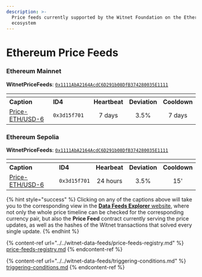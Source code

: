 ```yaml
---
description: >-
  Price feeds currently supported by the Witnet Foundation on the Ethereum
  ecosystem
---
```


# Ethereum Price Feeds

### Ethereum Mainnet

**WitnetPriceFeeds**: [`0x1111AbA2164AcdC6D291b08DfB374280035E1111`](https://etherscan.io/address/0x1111AbA2164AcdC6D291b08DfB374280035E1111)

<table data-header-hidden><thead><tr><th width="185"></th><th width="138"></th><th align="center"></th><th align="center"></th><th align="center"></th></tr></thead><tbody><tr><td><strong>Caption</strong></td><td><strong>ID4</strong></td><td align="center"><strong>Heartbeat</strong></td><td align="center"><strong>Deviation</strong></td><td align="center"><strong>Cooldown</strong></td></tr><tr><td><a href="https://feeds.witnet.io/feeds/ethereum-mainnet_eth-usd_6">Price-ETH/USD-6</a></td><td><code>0x3d15f701</code></td><td align="center">7 days</td><td align="center">3.5%</td><td align="center">7 days</td></tr></tbody></table>

### Ethereum Sepolia

**WitnetPriceFeeds**: [`0x1111AbA2164AcdC6D291b08DfB374280035E1111`](https://sepolia.etherscan.io/address/0x1111AbA2164AcdC6D291b08DfB374280035E1111)

<table data-header-hidden><thead><tr><th width="183"></th><th></th><th align="center"></th><th align="center"></th><th align="center"></th></tr></thead><tbody><tr><td><strong>Caption</strong></td><td><strong>ID4</strong></td><td align="center"><strong>Hearbeat</strong></td><td align="center"><strong>Deviation</strong></td><td align="center"><strong>Cooldown</strong></td></tr><tr><td><a href="https://feeds.witnet.io/feeds/ethereum-sepolia_eth-usd_6">Price-ETH/USD-6</a></td><td><code>0x3d15f701</code></td><td align="center">24 hours</td><td align="center">3.5%</td><td align="center">15'</td></tr></tbody></table>

{% hint style="success" %}
Clicking on any of the captions above will take you to the corresponding view in the [**Data Feeds Explorer** website](https://feeds.witnet.io), where not only the whole price timeline can be checked for the corresponding currency pair, but also the **Price Feed** contract currently serving the price updates, as well as the hashes of the Witnet transactions that solved every single update.
{% endhint %}

{% content-ref url="../../witnet-data-feeds/price-feeds-registry.md" %}
[price-feeds-registry.md](../price-feeds-registry.md)
{% endcontent-ref %}

{% content-ref url="../../witnet-data-feeds/triggering-conditions.md" %}
[triggering-conditions.md](../triggering-conditions.md)
{% endcontent-ref %}
